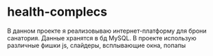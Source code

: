 # health-complecs
В данном проекте я реализовываю интернет-платформу для брони санатория. Данные хранятся в бд MySQL. В проекте использую различные фишки js, слайдеры, всплывающие окна, попапы
